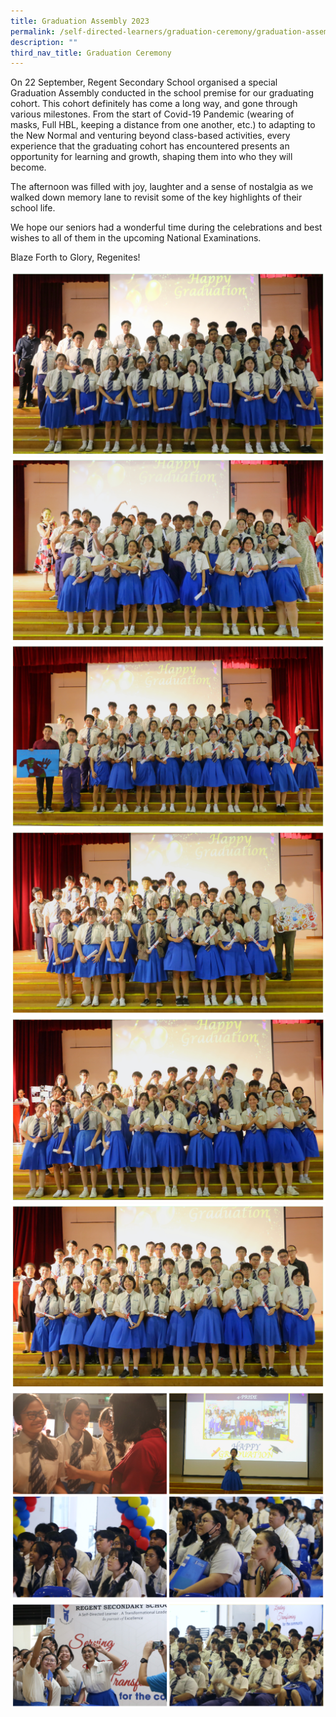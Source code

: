 ```yaml
---
title: Graduation Assembly 2023
permalink: /self-directed-learners/graduation-ceremony/graduation-assembly-2023/
description: ""
third_nav_title: Graduation Ceremony
---
```

On 22 September, Regent Secondary School organised a special Graduation Assembly conducted in the school premise for our graduating cohort. This cohort definitely has come a long way, and gone through various milestones. From the start of Covid-19 Pandemic (wearing of masks, Full HBL, keeping a distance from one another, etc.) to adapting to the New Normal and venturing beyond class-based activities, every experience that the graduating cohort has encountered presents an opportunity for learning and growth, shaping them into who they will become.

The afternoon was filled with joy, laughter and a sense of nostalgia as we walked down memory lane to revisit some of the key highlights of their school life. 

We hope our seniors had a wonderful time during the celebrations and best wishes to all of them in the upcoming National Examinations. 

Blaze Forth to Glory, Regenites!

![](/images/Graduation%20Ceremony/GraduationAssembly2023-1.png)
![](/images/Graduation%20Ceremony/GraduationAssembly2023-2.png)
![](/images/Graduation%20Ceremony/GraduationAssembly2023-3.png)
![](/images/Graduation%20Ceremony/GraduationAssembly2023-4.png)
![](/images/Graduation%20Ceremony/GraduationAssembly2023-5.png)
![](/images/Graduation%20Ceremony/GraduationAssembly2023-6.png)
![](/images/Graduation%20Ceremony/GraduationAssembly2023-7.png)
![](/images/Graduation%20Ceremony/GraduationAssembly2023-8.png)